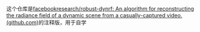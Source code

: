 这个仓库是[facebookresearch/robust-dynrf: An algorithm for reconstructing the radiance field of a dynamic scene from a casually-captured video. (github.com)](https://github.com/facebookresearch/robust-dynrf)的注释版，用于自学